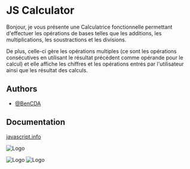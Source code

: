 
# JS Calculator

Bonjour, je vous présente une Calculatrice fonctionnelle permettant d'effectuer les opérations de bases telles que les additions, les multiplications, les soustractions et les divisions.


De plus, celle-ci gère les opérations multiples (ce sont les opérations consécutives en utilisant le résultat précédent comme opérande pour le calcul) et elle affiche les chiffres et les opérations entrés par l'utilisateur ainsi que les résultat des calculs.



## Authors

- [@BenCDA](https://www.github.com/BenCDA)


## Documentation

[javascript.info](https://fr.javascript.info)


![Logo](https://upload.wikimedia.org/wikipedia/commons/6/6a/JavaScript-logo.png)

![Logo](https://upload.wikimedia.org/wikipedia/commons/thumb/6/61/HTML5_logo_and_wordmark.svg/640px-HTML5_logo_and_wordmark.svg.png)
![Logo](https://upload.wikimedia.org/wikipedia/commons/thumb/d/d5/CSS3_logo_and_wordmark.svg/1452px-CSS3_logo_and_wordmark.svg.png)
